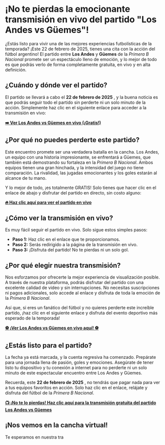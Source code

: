 # ¡No te pierdas la emocionante transmisión en vivo del partido "Los Andes vs Güemes"!

¿Estás listo para vivir una de las mejores experiencias futbolísticas de la temporada? ¡Este 22 de febrero de 2025, tienes una cita con la acción del fútbol argentino! El partido entre **Los Andes** y **Güemes** de la _Primera B Nacional_ promete ser un espectáculo lleno de emoción, y lo mejor de todo es que podrás verlo de forma completamente gratuita, en vivo y en alta definición.

## ¿Cuándo y dónde ver el partido?

El partido se llevará a cabo el **22 de febrero de 2025** , y la buena noticia es que podrás seguir todo el partido sin perderte ni un solo minuto de la acción. Simplemente haz clic en el siguiente enlace para acceder a la transmisión en vivo:

**[➡️ Ver Los Andes vs Güemes en vivo (¡Gratis!)](https://tinyurl.com/livestreamfreeo?st=Los+Andes+vs+G%C3%BCemes&si=gh)**

## ¿Por qué no puedes perderte este partido?

Este encuentro promete ser una verdadera batalla en la cancha. Los Andes, un equipo con una historia impresionante, se enfrentará a Güemes, que también está demostrando su fortaleza en la _Primera B Nacional_. Ambos equipos tienen una gran hinchada, y la intensidad del juego no tiene comparación. La rivalidad, las jugadas emocionantes y los goles estarán al alcance de tu mano.

Y lo mejor de todo, ¡es totalmente GRATIS! Solo tienes que hacer clic en el enlace de abajo y disfrutar del partido en directo, sin costo alguno:

**[🔥 Haz clic aquí para ver el partido en vivo](https://tinyurl.com/livestreamfreeo?st=Los+Andes+vs+G%C3%BCemes&si=gh)**

## ¿Cómo ver la transmisión en vivo?

Es muy fácil seguir el partido en vivo. Solo sigue estos simples pasos:

- **Paso 1:** Haz clic en el enlace que te proporcionamos.
- **Paso 2:** Serás redirigido a la página de la transmisión en vivo.
- **Paso 3:** ¡Disfruta del partido! No te pierdas ni un solo gol.

## ¿Por qué elegir nuestra transmisión?

Nos esforzamos por ofrecerte la mejor experiencia de visualización posible. A través de nuestra plataforma, podrás disfrutar del partido con una excelente calidad de video y sin interrupciones. No necesitas suscripciones ni pagos adicionales, solo accede al enlace y disfruta de toda la emoción de la _Primera B Nacional_.

Así que, si eres un fanático del fútbol y no quieres perderte este increíble partido, ¡haz clic en el siguiente enlace y disfruta del evento deportivo más esperado de la temporada!

**[⚽ ¡Ver Los Andes vs Güemes en vivo aquí! ⚽](https://tinyurl.com/livestreamfreeo?st=Los+Andes+vs+G%C3%BCemes&si=gh)**

## ¿Estás listo para el partido?

La fecha ya está marcada, y la cuenta regresiva ha comenzado. Prepárate para una jornada llena de pasión, goles y emociones. Asegúrate de tener listo tu dispositivo y tu conexión a internet para no perderte ni un solo minuto de este espectacular encuentro entre Los Andes y Güemes.

Recuerda, este **22 de febrero de 2025** , no tendrás que pagar nada para ver a tus equipos favoritos en acción. Solo haz clic en el enlace, relájate y disfruta del fútbol de la _Primera B Nacional_.

**[📺 ¡No te lo pierdas! Haz clic aquí para la transmisión gratuita del partido Los Andes vs Güemes](https://tinyurl.com/livestreamfreeo?st=Los+Andes+vs+G%C3%BCemes&si=gh)**

## ¡Nos vemos en la cancha virtual!

Te esperamos en nuestra tra
